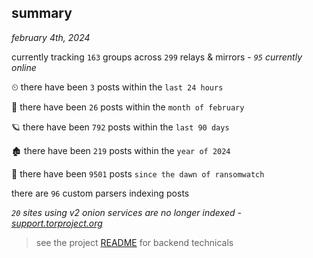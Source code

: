 
## summary
_february 4th, 2024_

currently tracking `163` groups across `299` relays & mirrors - _`95` currently online_

⏲ there have been `3` posts within the `last 24 hours`

🦈 there have been `26` posts within the `month of february`

🪐 there have been `792` posts within the `last 90 days`

🏚 there have been `219` posts within the `year of 2024`

🦕 there have been `9501` posts `since the dawn of ransomwatch`

there are `96` custom parsers indexing posts

_`20` sites using v2 onion services are no longer indexed - [support.torproject.org](https://support.torproject.org/onionservices/v2-deprecation/)_

> see the project [README](https://github.com/joshhighet/ransomwatch#ransomwatch--) for backend technicals
